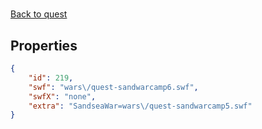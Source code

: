 # <no name available>

<no description available>

[Back to quest](../quests.md)

## Properties

```json
{
    "id": 219,
    "swf": "wars\/quest-sandwarcamp6.swf",
    "swfX": "none",
    "extra": "SandseaWar=wars\/quest-sandwarcamp5.swf"
}
```

